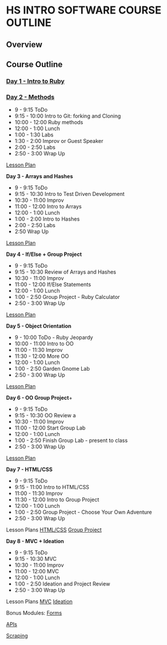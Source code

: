 # HS INTRO SOFTWARE COURSE OUTLINE

## Overview

## Course Outline

### [Day 1 - Intro to Ruby](day-1/README.md)

### [Day 2 - Methods](day-2/README.md)
+ 9 - 9:15 ToDo
+ 9:15 - 10:00 Intro to Git: forking and Cloning
+ 10:00 - 12:00 Ruby methods
+ 12:00 - 1:00 Lunch
+ 1:00 - 1:30 Labs
+ 1:30 - 2:00 Improv or Guest Speaker
+ 2:00 - 2:50 Labs
+ 2:50 - 3:00 Wrap Up

[Lesson Plan](https://docs.google.com/a/flatironschool.com/document/d/1gzEuG9NQAi0LRVz9WW1JyEOIOgqwLo33O3RmtDtvrz4/edit)


**Day 3 - Arrays and Hashes**
+ 9 - 9:15 ToDo
+ 9:15 - 10:30 Intro to Test Driven Development
+ 10:30 - 11:00 Improv
+ 11:00 - 12:00 Intro to Arrays
+ 12:00 - 1:00 Lunch
+ 1:00 - 2:00 Intro to Hashes
+ 2:00 - 2:50 Labs
+ 2:50 Wrap Up

[Lesson Plan](https://docs.google.com/a/flatironschool.com/document/d/1aq8P8PI1WwDCW-FSGpKRg9mh16kdHNQpqPM0dBUkIfA/edit)


**Day 4 - If/Else + Group Project**
+ 9 - 9:15 ToDo
+ 9:15 - 10:30 Review of Arrays and Hashes
+ 10:30 - 11:00 Improv
+ 11:00 - 12:00 If/Else Statements
+ 12:00 - 1:00 Lunch
+ 1:00 - 2:50 Group Project - Ruby Calculator
+ 2:50 - 3:00 Wrap Up

[Lesson Plan](https://docs.google.com/a/flatironschool.com/document/d/1Ave3y7NFJWPg4ioFpfxt0a1i4SDKc_KasvDhgtUVKVo/edit)


**Day 5 - Object Orientation**
+ 9 - 10:00 ToDo - Ruby Jeopardy
+ 10:00 - 11:00 Intro to OO
+ 11:00 - 11:30 Improv
+ 11:30 - 12:00 More OO
+ 12:00 - 1:00 Lunch
+ 1:00 - 2:50 Garden Gnome Lab
+ 2:50 - 3:00 Wrap Up

[Lesson Plan](https://docs.google.com/a/flatironschool.com/document/d/1RJ4jahKT-iFfnUMEw1D0Cnud7k0ZF1aTtV7uHyXAklA/edit)


**Day 6 - OO Group Project**+
+ 9 - 9:15 ToDo
+ 9:15 - 10:30 OO Review a
+ 10:30 - 11:00 Improv
+ 11:00 - 12:00 Start Group Lab
+ 12:00 - 1:00 Lunch
+ 1:00 - 2:50 Finish Group Lab - present to class
+ 2:50 - 3:00 Wrap Up

[Lesson Plan](https://docs.google.com/a/flatironschool.com/document/d/1YA0fPctqq2PdkEgV454kVCOKn2FHsyVit9utqNSuz6A/edit)


**Day 7 - HTML/CSS**
+ 9 - 9:15 ToDo
+ 9:15 - 11:00 Intro to HTML/CSS
+ 11:00 - 11:30 Improv
+ 11:30 - 12:00 Intro to Group Project
+ 12:00 - 1:00 Lunch
+ 1:00 - 2:50 Group Project - Choose Your Own Adventure
+ 2:50 - 3:00 Wrap Up

Lesson Plans
[HTML/CSS](https://docs.google.com/a/flatironschool.com/document/d/1S1_IrnxaMq82v8ze3ixxSRuByB3EnKaj6ZvH6OT_IaQ/edit)
[Group Project](https://docs.google.com/a/flatironschool.com/document/d/16INiSdyUbd2zRx_fGZQOX7hs5zR6O12WU9gCr-hpj0g/edit)


**Day 8 - MVC + Ideation**
+ 9 - 9:15 ToDo
+ 9:15 - 10:30 MVC
+ 10:30 - 11:00 Improv
+ 11:00 - 12:00 MVC
+ 12:00 - 1:00 Lunch
+ 1:00 - 2:50 Ideation and Project Review
+ 2:50 - 3:00 Wrap Up

Lesson Plans
[MVC](https://docs.google.com/a/flatironschool.com/document/d/1MUWXzm2O7UQINZqkEBRoVYivPjDbKySYLqNgcEOrDeM/edit)
[Ideation](https://docs.google.com/a/flatironschool.com/document/d/17nLZH_dYm30km0pbiL64-gxJhZrlqO-VF04gTzfN4ok/edit)


Bonus Modules:
[Forms](https://docs.google.com/a/flatironschool.com/document/d/1e0cq958w_gMclGEyPKtNRgyFkEQ5Jsm3F9Y00hcQnDw/edit)

[APIs](https://docs.google.com/a/flatironschool.com/document/d/1jIuyGUuwPU3_zjdhUMMRc40SlDaCT-4PiGgSHYxgTrY/edit)

[Scraping](https://docs.google.com/a/flatironschool.com/document/d/1xrmCRaG1LkxUeFZiuHCpA7fDJIIG4z8Uc0ijiaDLt8A/edit)
